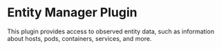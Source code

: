 # Entity Manager Plugin

This plugin provides access to observed entity data, such as information about hosts, pods, containers, services, and more.

